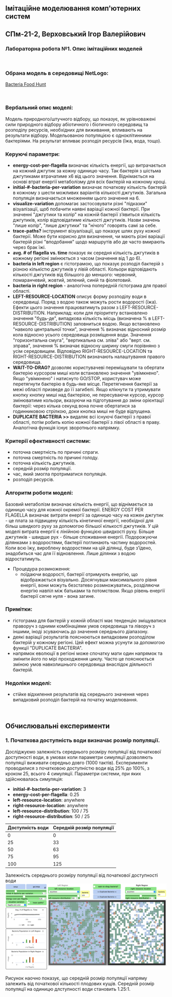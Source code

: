 ## Імітаційне моделювання комп'ютерних систем
## СПм-21-2, **Верховський Ігор Валерійович**
### Лабораторна робота №**1**. Опис імітаційних моделей

<br>

### Обрана модель в середовищі NetLogo:
[Bacteria Food Hunt](http://www.netlogoweb.org/launch#http://www.netlogoweb.org/assets/modelslib/Curricular%20Models/ModelSim/Evolution/Bacteria%20Food%20Hunt.nlogo)

<br>

### Вербальний опис моделі:
Модель природного/штучного відбору, що показує, як урівноважені сили природного відбору абіотичного і біотичного середовищ та розподілу ресурсів, необхідних для виживання, впливають на результати відбору. Модельованою популяцією є одноклітинними бактеріями. На результат впливає розподіл ресурсів (їжа, вода, тощо).

### Керуючі параметри:
- **energy-cost-per-flagella** визначає кількість енергії, що витрачається на кожний джгутик за кожну одиницю часу. Так бактерія з шістьма джгутиками втрачатиме х6 від цього значення. Віднімається на основі втрат енергії метаболізму для всіх бактерій на кожному кроці.
- **initial-#-bacteria-per-variation** визначає початкову кількість бактерій в кожному з шести можливих варіантів кількості джгутиків. Загальна популяція визначається множенням цього значення на 6.
- **visualize-variation** допомагає застосовувати різні "підказки" візуалізації, щоб побачити наявні варіації кожної бактерії. При значенні "джгутики та колір" на кожній бактерії зʼявиться кількість джгутиків, колір відповідатиме кількості джгутиків. Назви значень "лише колір", "лише джгутики" та "нічого" говорять самі за себе.
- **trace-paths?** інструмент візуалізації, що показує шлях руху кожної бактерії. Може бути корисно для визначення, чи мають різні варіації бактерій різні "вподобання" щодо маршрутів або де часто вмирають через брак їжі.
- **avg. # of flagella vs. time** показує як середня кількість джгутиків в кожному регіоні змінюється з часом (значення від 1 до 6).
- **bacteria in left region** є гістограмою, що показує розподіл бактерій з різною кількістю джгутиків у лівій області. Кольори відповідають кількості джгутиків від більшого до меншого: червоний, помаранчевий, жовтий, зелений, синій та фіолетовий.
- **bacteria in right region** - аналогічна попередній гістограма для правої області.
- **LEFT-RESOURCE-LOCATION** описує форму розподілу води в середовищі. Поряд з водою також можуть рости водорості (їжа). Ефекти цього значення працюватимуть разом з LEFT-RESOURCE-DISTRIBUTION. Наприклад: коли для пріоритету встановлено значення "будь-де", випадкова кількість місць (визначена % в LEFT-RESOURCE-DISTRIBUTION) заповниться водою. Якщо встановлено "навколо центральної точки", значення % визначає відносний розмір кола відносно усього середовища розміщення води. Значення "горизонтальна смуга", "вертикальна см. зліва" або "верт. см. зправа", значення % визначає відносну ширину смуги порівняно з усім середовищем. Відповідно RIGHT-RESOURCE-LOCATION та RIGHT-RESOURCE-DISTRIBUTION визначають налаштування правого середовища.
- **WAIT-TO-DRAG?** дозволяє користувачеві переміщувати та обертати бактерію курсором миші коли встановлено значення "увімкнено". Якщо "увімкнено" і натиснуто GO/STOP, користувач може перетягнути бактерію в будь-яке місце. Перетягнення бактерії за  межі області призведе до її загибелі. Якщо клікнути та утримувати кнопку кнопку миші над бактерією, не пересуваючи курсор, курсор змінюватиме кольори, вказуючи на підготування до зміни орієнтації бактерії: через кілька секунд вона почне обертатися за годинниковою стрілкою, доки кнопка миші не буде відпущена.
- **DUPLICATE BACTERIA >>** видаляє всі існуючі бактерії з правої області, потім робить копію кожної бактерії з лівої області в праву. Аналогічна функція існує зворотнього напрямку.

### Критерії ефективності системи:
- поточна смертність по причині спраги.
- поточна смертність по причині голоду.
- поточна кількість джгутиків.
- середній розмір популяції.
- час, який змогла протриматися популяція.
- розподіл ресурсів.

### Алгоритм роботи моделі:

Базовий метаболізм визначає кількість енергії, що віднімається за одиницю часу для кожної окремої бактерії. ENERGY COST PER FLAGELLA визначає витрати енергії за одиницю часу на кожен джгутик - це плата за підвищену кількість кінетичної енергії, необхідної для більш швидкого руху за допомогою більшої кількості джгутиків. У цій моделі витрата енергії є лінійною функцією швидкості руху. Більше джгутиків - швидше рух - більше споживання енергії.
Подорожуючи ділянками з водоростями, бактерії поглинають частину водоростей. Коли всю їжу, вироблену водоростями на цій ділянці, буде зʼїдено, знадобиться час для її відновлення. Лише ділянки з водою відростатимуть.

- Процедура розмноження:
  - поїдаючи водорості, бактерії отримують енергію, що відображається візуально. Досягнувши максимального рівня енергії, вони можуть безстатево розмножуватись, розділяючи енергію навпіл між батьками та потомством. Якщо рівень енергії бактерії сягне нуля - вона загине.

### Примітки:
- гістограма для бактерій у кожній області має тенденцію зміщуватися праворуч з одними комбінаціями умов середовища та ліворуч з іншими, іноді зсуваючись до значення середнього діапазону.
- деякі варіації результатів пояснюються випадковим розподілом бактерій у кожному регіоні. Цей ефект можна усунути за допомогою функції "DUPLICATE BACTERIA".
- напрямок еволюції в регіоні може спочатку мати один напрямок та змінити його по мірі проходження циклу. Часто це пояснюється зміною умов навколишнього середовища внаслідок діяльності бактерій. 

### Недоліки моделі:
- стійке відхилення результатів від середнього значення через випадковий розподіл бактерій на початку моделювання.

<br>

## Обчислювальні експерименти

### 1. Початкова доступність води визначає розмір популяції.
Досліджуємо залежність середнього розміру популяції від початкової доступності води, в умовах коли параметри симуляції дозволяють популяції виживати середньо довго (1000 тактів). Експерименти проводилися з початковою доступністю води від 25% до 100%, з кроком 25, всього 4 симуляції.
Параметри системи, при яких здійснювалась симуляція:
- **initial-#-bacteria-per-variation**: 3
- **energy-cost-per-flagella**: 0.25
- **left-resource-location**: anywhere
- **right-resource-location**: anywhere
- **left-resource-distribution**: 100 / 75
- **right-resource-distribution**: 50 / 25

<table>
<thead>
<tr><th>Доступність води</th><th>Середній розмір популяції</th></tr>
</thead>
<tbody>
<tr><td>0</td><td>0</td></tr>
<tr><td>25</td><td>33</td></tr>
<tr><td>50</td><td>63</td></tr>
<tr><td>75</td><td>95</td></tr>
<tr><td>100</td><td>125</td></tr>
</tbody>
</table>

Залежність середнього розміру популяції від початкової доступності води
![Залежність середнього розміру популяції від початкової доступності води](L1_1.PNG)

Рисунок наочно показує, що середній розмір популяції напряму залежить від початкової кількості плодових кущів. Середній розмір популяції на одиницю длступності води становить 1.25:1.

